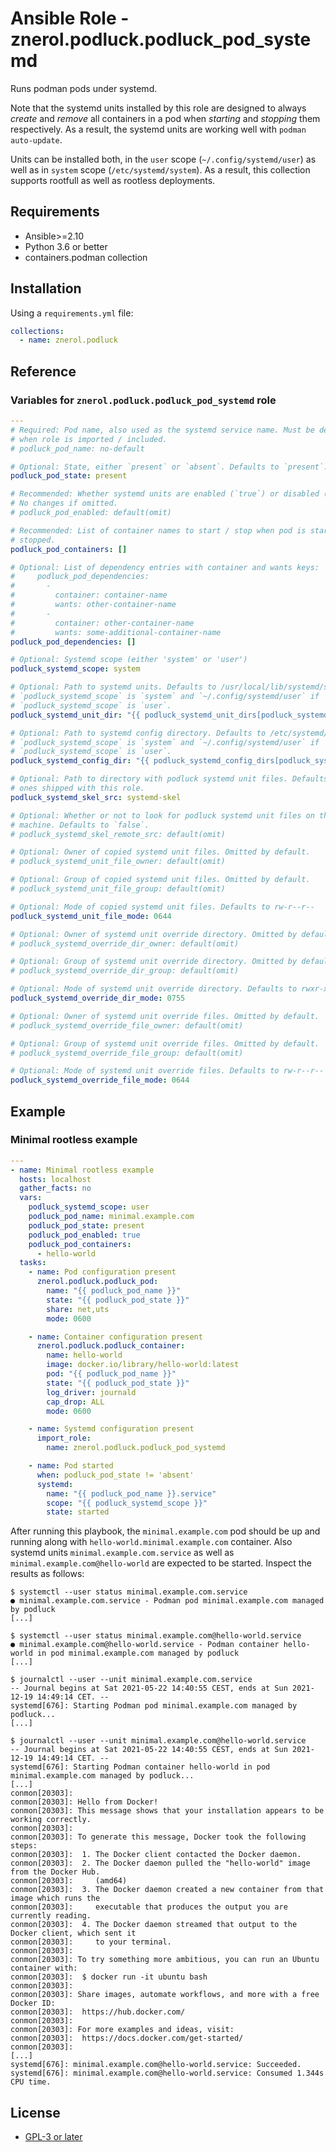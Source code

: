 # Ansible Role - znerol.podluck.podluck_pod_systemd

Runs podman pods under systemd.

Note that the systemd units installed by this role are designed to always
*create* and *remove* all containers in a pod when *starting* and *stopping*
them respectively. As a result, the systemd units are working well with `podman
auto-update`.

Units can be installed both, in the `user` scope (`~/.config/systemd/user`) as
well as in `system` scope (`/etc/systemd/system`). As a result, this collection
supports rootfull as well as rootless deployments.

## Requirements

* Ansible>=2.10
* Python 3.6 or better
* containers.podman collection

## Installation

Using a `requirements.yml` file:

```yaml
collections:
  - name: znerol.podluck
```

## Reference

### Variables for `znerol.podluck.podluck_pod_systemd` role

```yaml
---
# Required: Pod name, also used as the systemd service name. Must be defined
# when role is imported / included.
# podluck_pod_name: no-default

# Optional: State, either `present` or `absent`. Defaults to `present`.
podluck_pod_state: present

# Recommended: Whether systemd units are enabled (`true`) or disabled (`false`).
# No changes if omitted.
# podluck_pod_enabled: default(omit)

# Recommended: List of container names to start / stop when pod is started /
# stopped.
podluck_pod_containers: []

# Optional: List of dependency entries with container and wants keys:
#     podluck_pod_dependencies:
#       -
#         container: container-name
#         wants: other-container-name
#       -
#         container: other-container-name
#         wants: some-additional-container-name
podluck_pod_dependencies: []

# Optional: Systemd scope (either 'system' or 'user')
podluck_systemd_scope: system

# Optional: Path to systemd units. Defaults to /usr/local/lib/systemd/system if
# `podluck_systemd_scope` is `system` and `~/.config/systemd/user` if
# `podluck_systemd_scope` is `user`.
podluck_systemd_unit_dir: "{{ podluck_systemd_unit_dirs[podluck_systemd_scope] }}"

# Optional: Path to systemd config directory. Defaults to /etc/systemd/system if
# `podluck_systemd_scope` is `system` and `~/.config/systemd/user` if
# `podluck_systemd_scope` is `user`.
podluck_systemd_config_dir: "{{ podluck_systemd_config_dirs[podluck_systemd_scope] }}"

# Optional: Path to directory with podluck systemd unit files. Defaults to the
# ones shipped with this role.
podluck_systemd_skel_src: systemd-skel

# Optional: Whether or not to look for podluck systemd unit files on the remote
# machine. Defaults to `false`.
# podluck_systemd_skel_remote_src: default(omit)

# Optional: Owner of copied systemd unit files. Omitted by default.
# podluck_systemd_unit_file_owner: default(omit)

# Optional: Group of copied systemd unit files. Omitted by default.
# podluck_systemd_unit_file_group: default(omit)

# Optional: Mode of copied systemd unit files. Defaults to rw-r--r--
podluck_systemd_unit_file_mode: 0644

# Optional: Owner of systemd unit override directory. Omitted by default.
# podluck_systemd_override_dir_owner: default(omit)

# Optional: Group of systemd unit override directory. Omitted by default.
# podluck_systemd_override_dir_group: default(omit)

# Optional: Mode of systemd unit override directory. Defaults to rwxr-xr-x
podluck_systemd_override_dir_mode: 0755

# Optional: Owner of systemd unit override files. Omitted by default.
# podluck_systemd_override_file_owner: default(omit)

# Optional: Group of systemd unit override files. Omitted by default.
# podluck_systemd_override_file_group: default(omit)

# Optional: Mode of systemd unit override files. Defaults to rw-r--r--
podluck_systemd_override_file_mode: 0644
```

## Example

### Minimal rootless example

```yaml
---
- name: Minimal rootless example
  hosts: localhost
  gather_facts: no
  vars:
    podluck_systemd_scope: user
    podluck_pod_name: minimal.example.com
    podluck_pod_state: present
    podluck_pod_enabled: true
    podluck_pod_containers:
      - hello-world
  tasks:
    - name: Pod configuration present
      znerol.podluck.podluck_pod:
        name: "{{ podluck_pod_name }}"
        state: "{{ podluck_pod_state }}"
        share: net,uts
        mode: 0600

    - name: Container configuration present
      znerol.podluck.podluck_container:
        name: hello-world
        image: docker.io/library/hello-world:latest
        pod: "{{ podluck_pod_name }}"
        state: "{{ podluck_pod_state }}"
        log_driver: journald
        cap_drop: ALL
        mode: 0600

    - name: Systemd configuration present
      import_role:
        name: znerol.podluck.podluck_pod_systemd

    - name: Pod started
      when: podluck_pod_state != 'absent'
      systemd:
        name: "{{ podluck_pod_name }}.service"
        scope: "{{ podluck_systemd_scope }}"
        state: started
```

After running this playbook, the `minimal.example.com` pod should be up and
running along with `hello-world.minimal.example.com` container. Also systemd
units `minimal.example.com.service` as well as `minimal.example.com@hello-world`
are expected to be started. Inspect the results as follows:

```
$ systemctl --user status minimal.example.com.service
● minimal.example.com.service - Podman pod minimal.example.com managed by podluck
[...]

$ systemctl --user status minimal.example.com@hello-world.service
● minimal.example.com@hello-world.service - Podman container hello-world in pod minimal.example.com managed by podluck
[...]

$ journalctl --user --unit minimal.example.com.service
-- Journal begins at Sat 2021-05-22 14:40:55 CEST, ends at Sun 2021-12-19 14:49:14 CET. --
systemd[676]: Starting Podman pod minimal.example.com managed by podluck...
[...]

$ journalctl --user --unit minimal.example.com@hello-world.service
-- Journal begins at Sat 2021-05-22 14:40:55 CEST, ends at Sun 2021-12-19 14:49:14 CET. --
systemd[676]: Starting Podman container hello-world in pod minimal.example.com managed by podluck...
[...]
conmon[20303]:
conmon[20303]: Hello from Docker!
conmon[20303]: This message shows that your installation appears to be working correctly.
conmon[20303]:
conmon[20303]: To generate this message, Docker took the following steps:
conmon[20303]:  1. The Docker client contacted the Docker daemon.
conmon[20303]:  2. The Docker daemon pulled the "hello-world" image from the Docker Hub.
conmon[20303]:     (amd64)
conmon[20303]:  3. The Docker daemon created a new container from that image which runs the
conmon[20303]:     executable that produces the output you are currently reading.
conmon[20303]:  4. The Docker daemon streamed that output to the Docker client, which sent it
conmon[20303]:     to your terminal.
conmon[20303]:
conmon[20303]: To try something more ambitious, you can run an Ubuntu container with:
conmon[20303]:  $ docker run -it ubuntu bash
conmon[20303]:
conmon[20303]: Share images, automate workflows, and more with a free Docker ID:
conmon[20303]:  https://hub.docker.com/
conmon[20303]:
conmon[20303]: For more examples and ideas, visit:
conmon[20303]:  https://docs.docker.com/get-started/
conmon[20303]:
[...]
systemd[676]: minimal.example.com@hello-world.service: Succeeded.
systemd[676]: minimal.example.com@hello-world.service: Consumed 1.344s CPU time.
```

## License

* [GPL-3 or later](https://www.gnu.org/licenses/gpl-3.0.en.html)
